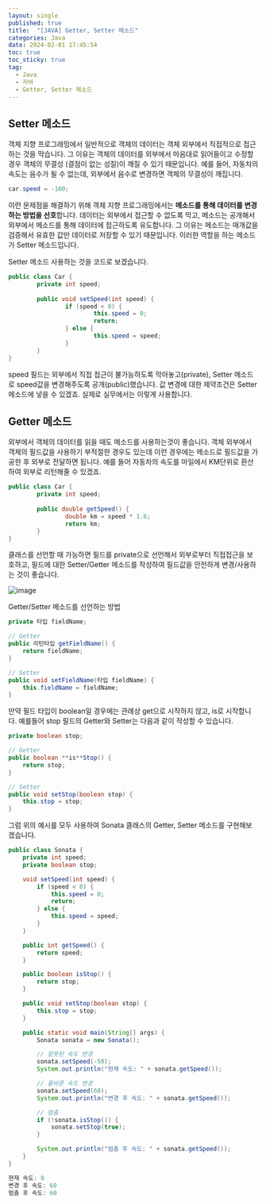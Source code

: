 ```yaml
---
layout: single
published: true
title:  "[JAVA] Getter, Setter 메소드"
categories: Java
date: 2024-02-01 17:45:54
toc: true
toc_sticky: true
tag:   
  - Java
  - 자바
  - Getter, Setter 메소드
---
```


## Setter 메소드

객체 지향 프로그래밍에서 일반적으로 객체의 데이터는 객체 외부에서 직접적으로 접근하는 것을 막습니다. 그 이유는 객체의 데이터를 외부에서 마음대로 읽어들이고 수정할 경우 객체의 무결성 (결점이 없는 성질)이 깨질 수 있기 때문입니다. 
예를 들어, 자동차의 속도는 음수가 될 수 없는데, 외부에서 음수로 변경하면 객체의 무결성이 깨집니다. 

```java
car.speed = -100;
```

이런 문제점을 해결하기 위해 객체 지향 프로그래밍에서는 **메소드를 통해 데이터를 변경하는 방법을 선호**합니다. 데이터는 외부에서 접근할 수 없도록 막고, 메소드는 공개해서 외부에서 메소드를 통해 데이터에 접근하도록 유도합니다. 그 이유는 메소드는 매개값을 검증해서 유효한 값만 데이터로 저장할 수 있기 때문입니다. 이러한 역할을 하는 메소드가 Setter 메소드입니다. 

Setter 메소드 사용하는 것을 코드로 보겠습니다.

```java
public class Car {
		private int speed;
		
		public void setSpeed(int speed) {
				if (speed < 0) {
						this.speed = 0;
						return;
				} else {
						this.speed = speed;
				}
		}
}
```

speed 필드는 외부에서 직접 접근이 불가능하도록 막아놓고(private), Setter 메소드로 speed값을 변경해주도록 공개(public)했습니다. 값 변경에 대한 제약조건은 Setter 메소드에 넣을 수 있겠죠. 실제로 실무에서는 이렇게 사용합니다. 

## Getter 메소드

외부에서 객체의 데이터를 읽을 때도 메소드를 사용하는것이 좋습니다. 객체 외부에서 객체의 필드값을 사용하기 부적절한 경우도 있는데 이런 경우에는 메소드로 필드값을 가공한 후 외부로 전달하면 됩니다. 예를 들어 자동차의 속도를 마일에서 KM단위로 환산하여 외부로 리턴해줄 수 있겠죠.

```java
public class Car {
		private int speed;
		
		public double getSpeed() {
				double km = speed * 1.6;
				return km;
		}
}
```

클래스를 선언할 때 가능하면 필드를 private으로 선언해서 외부로부터 직접접근을 보호하고, 필드에 대한 Setter/Getter 메소드를 작성하여 필드값을 안전하게 변경/사용하는 것이 좋습니다. 

![image](https://github.com/BaxDailyGit/BaxDailyGit/assets/99312529/7c786cc3-f269-4f5b-a0ec-fb8143c56521)

Getter/Setter 메소드를 선언하는 방법

```java
private 타입 fieldName;

// Getter
public 리턴타입 getFieldName() {
	return fieldName;
}

// Setter
public void setFieldName(타입 fieldName) {
	this.fieldName = fieldName;
}
```

만약 필드 타입이 boolean일 경우에는 관례상 get으로 시작하지 않고, is로 시작합니다. 예를들어 stop 필드의 Getter와 Setter는 다음과 같이 작성할 수 있습니다.

```java
private boolean stop;

// Getter
public boolean **is**Stop() {
	return stop;
}

// Setter
public void setStop(boolean stop) {
	this.stop = stop;
}
```

그럼 위의 예시를 모두 사용하여 Sonata 클래스의 Getter, Setter 메소드를 구현해보겠습니다.

```java
public class Sonata {
	private int speed;
	private boolean stop;

	void setSpeed(int speed) {
		if (speed < 0) {
			this.speed = 0;
			return;
		} else {
			this.speed = speed;
		}
	}

	public int getSpeed() {
		return speed;
	}

	public boolean isStop() {
		return stop;
	}

	public void setStop(boolean stop) {
		this.stop = stop;
	}

	public static void main(String[] args) {
		Sonata sonata = new Sonata();

		// 잘못된 속도 변경
		sonata.setSpeed(-50);
		System.out.println("현재 속도: " + sonata.getSpeed());

		// 올바른 속도 변경
		sonata.setSpeed(60);
		System.out.println("변경 후 속도: " + sonata.getSpeed());

		// 멈춤
		if (!sonata.isStop()) {
			sonata.setStop(true);
		}

		System.out.println("멈춤 후 속도: " + sonata.getSpeed());
	}
}
```

```java
현재 속도: 0
변경 후 속도: 60
멈춤 후 속도: 60
```